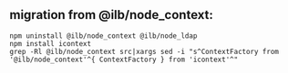 #

## migration from @ilb/node_context:
```
npm uninstall @ilb/node_context @ilb/node_ldap
npm install icontext
grep -Rl @ilb/node_context src|xargs sed -i "s^ContextFactory from '@ilb/node_context'^{ ContextFactory } from 'icontext'^"
```